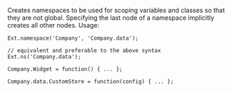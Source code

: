 Creates namespaces to be used for scoping variables and classes so that they are not global.
Specifying the last node of a namespace implicitly creates all other nodes. Usage:

    Ext.namespace('Company', 'Company.data');

    // equivalent and preferable to the above syntax
    Ext.ns('Company.data');

    Company.Widget = function() { ... };

    Company.data.CustomStore = function(config) { ... };


